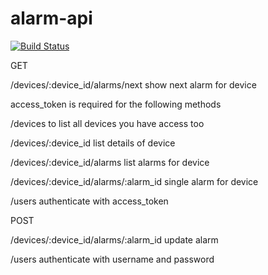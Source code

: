 alarm-api
=========

[![Build Status](https://travis-ci.org/jkusnier/alarm-api.svg?branch=master)](https://travis-ci.org/jkusnier/alarm-api)

GET

/devices/:device_id/alarms/next show next alarm for device

access_token is required for the following methods

/devices to list all devices you have access too

/devices/:device_id list details of device

/devices/:device_id/alarms list alarms for device

/devices/:device_id/alarms/:alarm_id single alarm for device

/users authenticate with access_token

POST

/devices/:device_id/alarms/:alarm_id update alarm

/users authenticate with username and password
